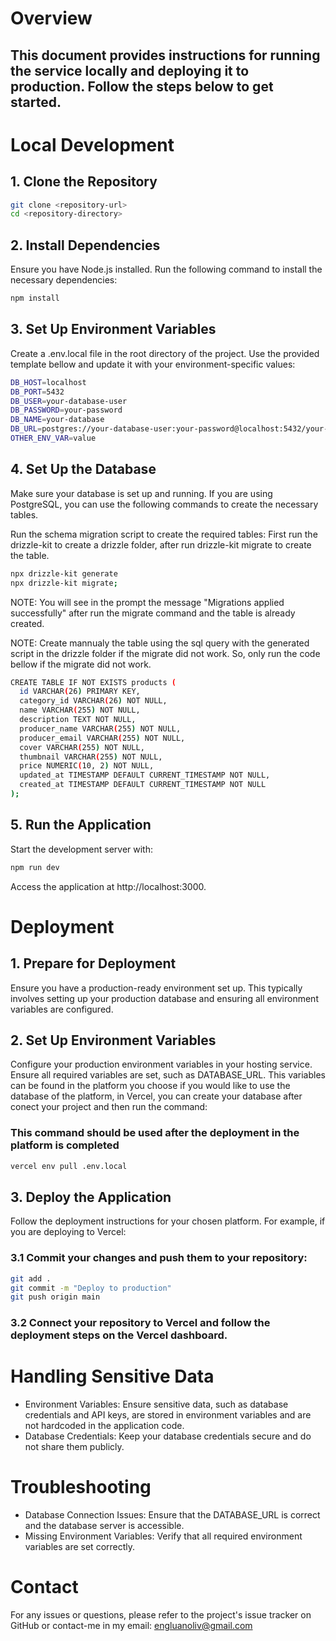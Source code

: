 # Overview
## This document provides instructions for running the service locally and deploying it to production. Follow the steps below to get started.

# Local Development

## 1. Clone the Repository

```bash
git clone <repository-url>
cd <repository-directory>
```

## 2. Install Dependencies
Ensure you have Node.js installed. Run the following command to install the necessary dependencies:

```bash
npm install
```

## 3. Set Up Environment Variables
Create a .env.local file in the root directory of the project. Use the provided template bellow and update it with your environment-specific values:

```bash
DB_HOST=localhost
DB_PORT=5432
DB_USER=your-database-user
DB_PASSWORD=your-password
DB_NAME=your-database
DB_URL=postgres://your-database-user:your-password@localhost:5432/your-database
OTHER_ENV_VAR=value
```

## 4. Set Up the Database
Make sure your database is set up and running. If you are using PostgreSQL, you can use the following commands to create the necessary tables.

Run the schema migration script to create the required tables:
First run the drizzle-kit to create a drizzle folder, after run drizzle-kit migrate to create the table.

```bash
npx drizzle-kit generate
npx drizzle-kit migrate;
```

NOTE: You will see in the prompt the message "Migrations applied successfully" after run the migrate command and the table is already created.

NOTE: Create mannualy the table using the sql query with the generated script in the drizzle folder if the migrate did not work. So, only run the code bellow if the migrate did not work.

```bash
CREATE TABLE IF NOT EXISTS products (
  id VARCHAR(26) PRIMARY KEY,
  category_id VARCHAR(26) NOT NULL,
  name VARCHAR(255) NOT NULL,
  description TEXT NOT NULL,
  producer_name VARCHAR(255) NOT NULL,
  producer_email VARCHAR(255) NOT NULL,
  cover VARCHAR(255) NOT NULL,
  thumbnail VARCHAR(255) NOT NULL,
  price NUMERIC(10, 2) NOT NULL,
  updated_at TIMESTAMP DEFAULT CURRENT_TIMESTAMP NOT NULL,
  created_at TIMESTAMP DEFAULT CURRENT_TIMESTAMP NOT NULL
);
```

## 5. Run the Application
Start the development server with:

```bash
npm run dev
```
Access the application at http://localhost:3000.

# Deployment

## 1. Prepare for Deployment
Ensure you have a production-ready environment set up. This typically involves setting up your production database and ensuring all environment variables are configured.

## 2. Set Up Environment Variables
Configure your production environment variables in your hosting service. Ensure all required variables are set, such as DATABASE_URL.
This variables can be found in the platform you choose if you would like to use the database of the platform, in Vercel, you can create your database after conect your project and then run the command:

### This command should be used after the deployment in the platform is completed

```bash
vercel env pull .env.local
```

## 3. Deploy the Application
Follow the deployment instructions for your chosen platform. For example, if you are deploying to Vercel:

### 3.1 Commit your changes and push them to your repository:

```bash
git add .
git commit -m "Deploy to production"
git push origin main
```

### 3.2 Connect your repository to Vercel and follow the deployment steps on the Vercel dashboard.

# Handling Sensitive Data
* Environment Variables: Ensure sensitive data, such as database credentials and API keys, are stored in environment variables and are not hardcoded in the application code.
* Database Credentials: Keep your database credentials secure and do not share them publicly.

# Troubleshooting
* Database Connection Issues: Ensure that the DATABASE_URL is correct and the database server is accessible.
* Missing Environment Variables: Verify that all required environment variables are set correctly.

# Contact
For any issues or questions, please refer to the project's issue tracker on GitHub or contact-me in my email: engluanoliv@gmail.com